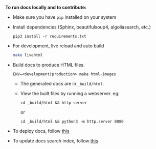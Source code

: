 **To run docs locally and to contribute:**

* Make sure you have `pip` installed on your system

* Install dependencies (Sphinx, beautifulsoup4, algoliasearch, etc.)
    ```
    pip3 install -r requirements.txt
    ```

* For development, live reload and auto build
    ```bash
    make livehtml
    ```

* Build docs to produce HTML files. 
    ```
    ENV=<development|production> make html-images
    ```
    * The generated docs are in `_build/html`. 
    * View the built files by running a webserver. eg:
        ```
        cd _build/html && http-server
        ```
        or

        ```
        cd _build/html && python3 -m http.server 8080
        ```


* To deploy docs, follow [this](https://github.com/hasura/docs/wiki/How-to-deploy-docs)

* To update docs search index, follow [this](https://github.com/hasura/docs/wiki/How-to-update-algolia-index)